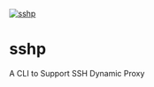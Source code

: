 [![sshp](https://github.com/bujnlc8/sshp/actions/workflows/sshp.yml/badge.svg?branch=master)](https://github.com/bujnlc8/sshp/actions/workflows/sshp.yml)

# sshp
A CLI to Support SSH Dynamic Proxy
